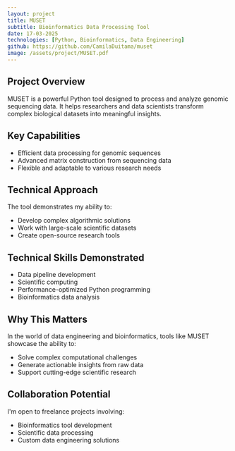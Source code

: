 ```yaml
---
layout: project
title: MUSET
subtitle: Bioinformatics Data Processing Tool
date: 17-03-2025
technologies: [Python, Bioinformatics, Data Engineering]
github: https://github.com/CamilaDuitama/muset
image: /assets/project/MUSET.pdf
---
```


## Project Overview

MUSET is a powerful Python tool designed to process and analyze genomic sequencing data. It helps researchers and data scientists transform complex biological datasets into meaningful insights.

## Key Capabilities

- Efficient data processing for genomic sequences
- Advanced matrix construction from sequencing data
- Flexible and adaptable to various research needs

## Technical Approach

The tool demonstrates my ability to:
- Develop complex algorithmic solutions
- Work with large-scale scientific datasets
- Create open-source research tools

## Technical Skills Demonstrated

- Data pipeline development
- Scientific computing
- Performance-optimized Python programming
- Bioinformatics data analysis

## Why This Matters

In the world of data engineering and bioinformatics, tools like MUSET showcase the ability to:
- Solve complex computational challenges
- Generate actionable insights from raw data
- Support cutting-edge scientific research

## Collaboration Potential

I'm open to freelance projects involving:
- Bioinformatics tool development
- Scientific data processing
- Custom data engineering solutions